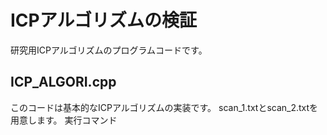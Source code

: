 # ICPアルゴリズムの検証
研究用ICPアルゴリズムのプログラムコードです。  
## ICP_ALGORI.cpp  
このコードは基本的なICPアルゴリズムの実装です。
scan_1.txtとscan_2.txtを用意します。
実行コマンド
